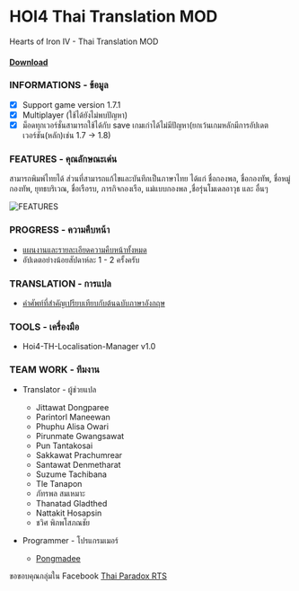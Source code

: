 # HOI4 Thai Translation MOD
Hearts of Iron IV - Thai Translation MOD

#### [Download](https://steamcommunity.com/sharedfiles/filedetails/?id=1729555797)

### INFORMATIONS - ข้อมูล
- [x] Support game version 1.7.1
- [x] Multiplayer (ใช้ได้ยังไม่พบปัญหา)
- [x] ม็อดทุกเวอร์ชั่นสามารถใช้ได้กับ save เกมเก่าได้ไม่มีปัญหา(ยกเว้นเกมหลักมีการอัปเดตเวอร์ชัน(หลัก)เช่น 1.7 -> 1.8)

### FEATURES - คุณลักษณะเด่น
สามารถพิมพ์ไทยได้ ส่วนที่สามารถแก้ไขและบันทึกเป็นภาษาไทย ได้แก่ ชื่อกองพล, ชื่อกองทัพ, ชื่อหมู่กองทัพ, ยุทธบริเวณ, ชื่อเรือรบ, ภารกิจกองเรือ, แม่แบบกองพล ,ชื่อรุ่นโมเดลอาวุธ และ อื่นๆ

![FEATURES](https://i.imgur.com/rt7yPQL.gif)

### PROGRESS - ความคืบหน้า
* [แผนงานและรายละเอียดความคืบหน้าทั้งหมด](https://trello.com/b/JUbreJWk/hoi4-thai-translation-mod)
* อัปเดตอย่างน้อยสัปดาห์ละ 1 - 2 ครั้งครับ

### TRANSLATION - การแปล
* [คำศัพท์ที่สำคัญเปรียบเทียบกับต้นฉบับภาษาอังกฤษ](https://github.com/pongmadee/HOI4-THAI-TranslationTable)

### TOOLS - เครื่องมือ
 * Hoi4-TH-Localisation-Manager v1.0

### TEAM WORK - ทีมงาน
- Translator - ผู้ช่วยแปล
  - Jittawat Dongparee
  - Parintorl Maneewan
  - Phuphu Alisa Owari
  - Pirunmate Gwangsawat
  - Pun Tantakosai
  - Sakkawat Prachumrear
  - Santawat Denmetharat
  - Suzume Tachibana
  - Tle Tanapon
  - ภัทรพล สมเหมาะ
  - Thanatad Gladthed
  - Nattakit Hosapsin
  - ชวิศ พิภพโสภณชัย

- Programmer - โปรแกรมเมอร์
  - [Pongmadee](https://github.com/pongmadee)

ขอขอบคุณกลุ่มใน Facebook [Thai Paradox RTS](https://web.facebook.com/groups/582871258426509)
